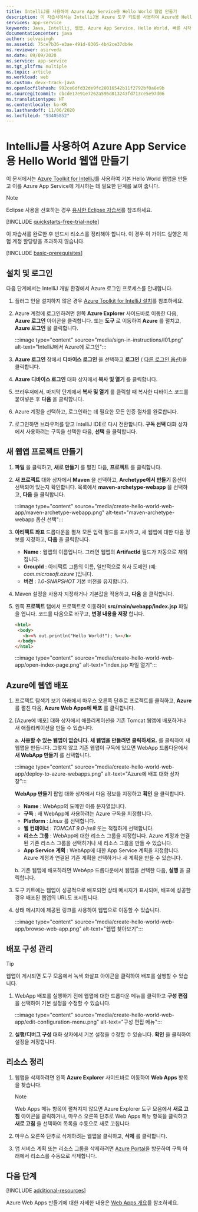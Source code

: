 ```yaml
---
title: IntelliJ를 사용하여 Azure App Service용 Hello World 웹앱 만들기
description: 이 자습서에서는 IntelliJ용 Azure 도구 키트를 사용하여 Azure용 Hello World 웹앱을 만드는 방법을 보여 줍니다.
services: app-service
keywords: Java, Intellij, 웹앱, Azure App Service, Hello World, 빠른 시작
documentationcenter: java
author: selvasingh
ms.assetid: 75ce7b36-e3ae-491d-8305-4b42ce37db4e
ms.reviewer: asirveda
ms.date: 09/09/2020
ms.service: app-service
ms.tgt_pltfrm: multiple
ms.topic: article
ms.workload: web
ms.custom: devx-track-java
ms.openlocfilehash: 992ce6dfd32de9fc20016542b11f2792bf0a8e9b
ms.sourcegitcommit: cbcde17e91e7262a596d813243fd713ce5e97d06
ms.translationtype: HT
ms.contentlocale: ko-KR
ms.lasthandoff: 11/06/2020
ms.locfileid: "93405852"
---
```

# <a name="create-a-hello-world-web-app-for-azure-app-service-using-intellij"></a>IntelliJ를 사용하여 Azure App Service용 Hello World 웹앱 만들기

이 문서에서는 [Azure Toolkit for IntelliJ](https://plugins.jetbrains.com/plugin/8053)를 사용하여 기본 Hello World 웹앱을 만들고 이를 Azure App Service에 게시하는 데 필요한 단계를 보여 줍니다.

> [!NOTE]
>
> Eclipse 사용을 선호하는 경우 [유사한 Eclipse 자습서][eclipse-hello-world]를 참조하세요.
>
>[!INCLUDE [quickstarts-free-trial-note](includes/quickstarts-free-trial-note.md)]
>
> 이 자습서를 완료한 후 반드시 리소스를 정리해야 합니다. 이 경우 이 가이드 실행은 체험 계정 할당량을 초과하지 않습니다.
>

[!INCLUDE [basic-prerequisites](includes/basic-prerequisites.md)]

## <a name="installation-and-sign-in"></a>설치 및 로그인

다음 단계에서는 IntelliJ 개발 환경에서 Azure 로그인 프로세스를 안내합니다.

1. 플러그 인을 설치하지 않은 경우 [Azure Toolkit for IntelliJ 설치](./index.yml)를 참조하세요.

1. Azure 계정에 로그인하려면 왼쪽 **Azure Explorer** 사이드바로 이동한 다음, **Azure 로그인** 아이콘을 클릭합니다. 또는 **도구** 로 이동하여 **Azure** 를 펼치고, **Azure 로그인** 을 클릭합니다.

   :::image type="content" source="media/sign-in-instructions/I01.png" alt-text="IntelliJ에서 Azure에 로그인"::: 

1. **Azure 로그인** 창에서 **디바이스 로그인** 을 선택하고 **로그인** ( [다른 로그인 옵션](sign-in-instructions.md))을 클릭합니다.

1. **Azure 디바이스 로그인** 대화 상자에서 **복사 및 열기** 를 클릭합니다.

1. 브라우저에서, 마지막 단계에서 **복사 및 열기** 를 클릭할 때 복사한 디바이스 코드를 붙여넣은 후 **다음** 을 클릭합니다.

1. Azure 계정을 선택하고, 로그인하는 데 필요한 모든 인증 절차를 완료합니다.

1. 로그인하면 브라우저를 닫고 IntelliJ IDE로 다시 전환합니다. **구독 선택** 대화 상자에서 사용하려는 구독을 선택한 다음, **선택** 을 클릭합니다.

## <a name="creating-a-new-web-app-project"></a>새 웹앱 프로젝트 만들기

1. **파일** 을 클릭하고, **새로 만들기** 를 펼친 다음, **프로젝트** 를 클릭합니다.

1. **새 프로젝트** 대화 상자에서 **Maven** 을 선택하고, **Archetype에서 만들기** 옵션이 선택되어 있는지 확인합니다. 목록에서 **maven-archetype-webapp** 을 선택하고, **다음** 을 클릭합니다.

   :::image type="content" source="media/create-hello-world-web-app/maven-archetype-webapp.png" alt-text="maven-archetype-webapp 옵션 선택"::: 

1. **아티팩트 좌표** 드롭다운을 펼쳐 모든 입력 필드를 표시하고, 새 웹앱에 대한 다음 정보를 지정하고, **다음** 을 클릭합니다.

   * **Name** : 웹앱의 이름입니다. 그러면 웹앱의 **ArtifactId** 필드가 자동으로 채워집니다.
   * **GroupId** : 아티팩트 그룹의 이름, 일반적으로 회사 도메인 (예: *com.microsoft.azure* )입니다.
   * **버전** : *1.0-SNAPSHOT* 기본 버전을 유지합니다.

1. Maven 설정을 사용자 지정하거나 기본값을 적용하고, **다음** 을 클릭합니다.

1. 왼쪽 **프로젝트** 탭에서 프로젝트로 이동하여 **src/main/webapp/index.jsp** 파일을 엽니다. 코드를 다음으로 바꾸고, **변경 내용을 저장** 합니다.

   ```html
   <html>
    <body>
      <b><% out.println("Hello World!"); %></b>
    </body>
   </html>
   ```
   :::image type="content" source="media/create-hello-world-web-app/open-index-page.png" alt-text="index.jsp 파일 열기":::

## <a name="deploying-web-app-to-azure"></a>Azure에 웹앱 배포

1. 프로젝트 탐색기 보기 아래에서 마우스 오른쪽 단추로 프로젝트를 클릭하고, **Azure** 를 펼친 다음, **Azure Web Apps에 배포** 를 클릭합니다.

1. [Azure에 배포] 대화 상자에서 애플리케이션을 기존 Tomcat 웹앱에 배포하거나 새 애플리케이션을 만들 수 있습니다.

   a. **사용할 수 있는 웹앱이 없습니다. 새 웹앱을 만들려면 클릭하세요.** 를 클릭하여 새 웹앱을 만듭니다. 그렇지 않고 기존 웹앱이 구독에 있으면 WebApp 드롭다운에서 **새 WebApp 만들기** 를 선택합니다.

      :::image type="content" source="media/create-hello-world-web-app/deploy-to-azure-webapps.png" alt-text="Azure에 배포 대화 상자 창":::

   **WebApp 만들기** 팝업 대화 상자에서 다음 정보를 지정하고 **확인** 을 클릭합니다. 

      * **Name** : WebApp의 도메인 이름 문자열입니다.
      * **구독** : 새 WebApp에 사용하려는 Azure 구독을 지정합니다.
      * **Platform** : *Linux* 를 선택합니다.
      * **웹 컨테이너** : *TOMCAT 9.0-jre8* 또는 적절하게 선택합니다.
      * **리소스 그룹** : WebApp에 대한 리소스 그룹을 지정합니다. Azure 계정과 연결된 기존 리소스 그룹을 선택하거나 새 리소스 그룹을 만들 수 있습니다.
      * **App Service 계획** : WebApp에 대한 App Service 계획을 지정합니다. Azure 계정과 연결된 기존 계획을 선택하거나 새 계획을 만들 수 있습니다.

   b. 기존 웹앱에 배포하려면 WebApp 드롭다운에서 웹앱을 선택한 다음, **실행** 을 클릭합니다.

1. 도구 키트에는 웹앱이 성공적으로 배포되면 상태 메시지가 표시되며, 배포에 성공한 경우 배포된 웹앱의 URL도 표시됩니다.

1. 상태 메시지에 제공된 링크를 사용하여 웹앱으로 이동할 수 있습니다.

   :::image type="content" source="media/create-hello-world-web-app/browse-web-app.png" alt-text="웹앱 찾아보기":::

## <a name="managing-deploy-configurations"></a>배포 구성 관리

> [!TIP]
> 웹앱이 게시되면 도구 모음에서 녹색 화살표 아이콘을 클릭하여 배포를 실행할 수 있습니다.

1. WebApp 배포를 실행하기 전에 웹앱에 대한 드롭다운 메뉴를 클릭하고 **구성 편집** 을 선택하여 기본 설정을 수정할 수 있습니다.

   :::image type="content" source="media/create-hello-world-web-app/edit-configuration-menu.png" alt-text="구성 편집 메뉴":::

1. **실행/디버그 구성** 대화 상자에서 기본 설정을 수정할 수 있습니다. **확인** 을 클릭하여 설정을 저장합니다.

## <a name="cleaning-up-resources"></a>리소스 정리

1. 웹앱을 삭제하려면 왼쪽 **Azure Explorer** 사이드바로 이동하여 **Web Apps** 항목을 찾습니다. 

   > [!NOTE]
   > Web Apps 메뉴 항목이 펼쳐지지 않으면 Azure Explorer 도구 모음에서 **새로 고침** 아이콘을 클릭하거나, 마우스 오른쪽 단추로 Web Apps 메뉴 항목을 클릭하고 **새로 고침** 을 선택하여 목록을 수동으로 새로 고칩니다.

1. 마우스 오른쪽 단추로 삭제하려는 웹앱을 클릭하고, **삭제** 를 클릭합니다.

1. 앱 서비스 계획 또는 리소스 그룹을 삭제하려면 [Azure Portal](https://portal.azure.com)을 방문하여 구독 아래에서 리소스를 수동으로 삭제합니다.

## <a name="next-steps"></a>다음 단계

[!INCLUDE [additional-resources](includes/additional-resources.md)]

Azure Web Apps 만들기에 대한 자세한 내용은 [Web Apps 개요]를 참조하세요.

<!-- URL List -->

[Azure Toolkit for IntelliJ]: /azure/developer/java/tookit-for-intellij
[Azure Toolkit for Eclipse]: /azure/developer/java/tookit-for-eclipse
[eclipse-hello-world]: ../toolkit-for-eclipse/create-hello-world-web-app.md
[Web Apps 개요]: /azure/app-service/app-service-web-overview
[Apache Tomcat]: http://tomcat.apache.org/
[Jetty]: http://www.eclipse.org/jetty/
[intelliJ-sign-in-instructions]: sign-in-instructions.md

<!-- IMG List -->
[marketplace]:media/create-hello-world-web-app/marketplace.png
[file-new-project]: media/create-hello-world-web-app/file-new-project.png
[maven-archetype-webapp]: media/create-hello-world-web-app/maven-archetype-webapp.png
[groupid-and-artifactid]: media/create-hello-world-web-app/groupid-and-artifactid.png
[maven-options]: media/create-hello-world-web-app/maven-options.png
[project-name]: media/create-hello-world-web-app/project-name.png
[open-index-page]: media/create-hello-world-web-app/open-index-page.png
[edit-index-page]: media/create-hello-world-web-app/edit-index-page.png
[deploy-to-azure-menu]: media/create-hello-world-web-app/run-on-web-app-menu.png
[deploy-to-azure-dialog]: media/create-hello-world-web-app/run-on-web-app-dialog.png
[deploy-to-existing-webapp]: media/create-hello-world-web-app/deploy-to-existing-webapp.png
[create-new-web-app-dialog]: media/create-hello-world-web-app/create-new-web-app-dialog.png
[successfully-deployed]: media/create-hello-world-web-app/successfully-deployed.png
[browse-web-app]: media/create-hello-world-web-app/browse-web-app.png
[edit-configuration-menu]: media/create-hello-world-web-app/edit-configuration-menu.png
[edit-configuration-dialog]: media/create-hello-world-web-app/edit-configuration-dialog.png
[clean-resources]: media/create-hello-world-web-app/clean-resource.png